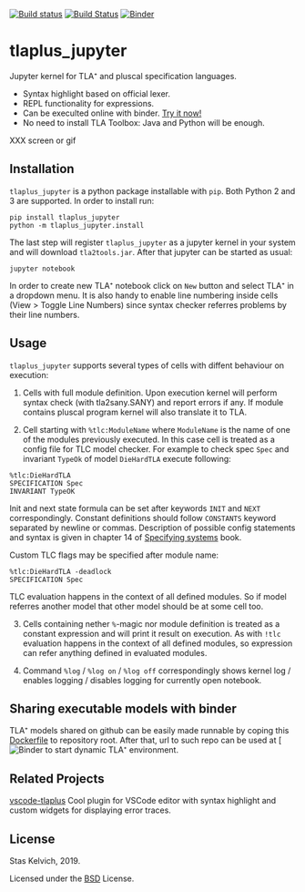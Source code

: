 [![Build status](https://ci.appveyor.com/api/projects/status/myh95n5j0j0pr04j/branch/master?svg=true)](https://ci.appveyor.com/project/kelvich/tlaplus-jupyter/branch/master)
[![Build Status](https://travis-ci.org/kelvich/tlaplus_jupyter.svg?branch=master)](https://travis-ci.org/kelvich/tlaplus_jupyter)
[![Binder](https://mybinder.org/badge_logo.svg)](https://mybinder.org/v2/gh/kelvich/tlaplus_jupyter/master)

# tlaplus_jupyter

Jupyter kernel for TLA⁺ and pluscal specification languages.
* Syntax highlight based on official lexer.
* REPL functionality for expressions.
* Can be execulted online with binder. [Try it now!](https://mybinder.org/v2/gh/kelvich/tlaplus_jupyter/master)
* No need to install TLA Toolbox: Java and Python will be enough.

XXX screen or gif

## Installation

`tlaplus_jupyter` is a python package installable with `pip`. Both Python 2 and 3 are supported. In order to install run:

```
pip install tlaplus_jupyter
python -m tlaplus_jupyter.install
```

The last step will register `tlaplus_jupyter` as a jupyter kernel in your system and will download `tla2tools.jar`. After that jupyter can be started as usual:

```
jupyter notebook
```

In order to create new TLA⁺ notebook click on `New` button and select TLA⁺ in a dropdown menu. It is also handy to enable line numbering inside cells (View > Toggle Line Numbers) since syntax checker referres problems by their line numbers.

## Usage

`tlaplus_jupyter` supports several types of cells with diffent behaviour on execution:

1. Cells with full module definition. Upon execution kernel will perform syntax check (with tla2sany.SANY) and report errors if any. If module contains pluscal program kernel will also translate it to TLA.

2. Cell starting with `%tlc:ModuleName` where `ModuleName` is the name of one of the modules previously executed. In this case cell is treated as a config file for TLC model checker. For example to check spec `Spec` and invariant `TypeOk` of model `DieHardTLA` execute following:
```
%tlc:DieHardTLA
SPECIFICATION Spec
INVARIANT TypeOK
```
Init and next state formula can be set after keywords `INIT` and `NEXT` correspondingly. Constant definitions should follow `CONSTANTS` keyword separated by newline or commas. Description of possible config statements and syntax is given in chapter 14 of [Specifying systems](https://www.microsoft.com/en-us/research/publication/specifying-systems-the-tla-language-and-tools-for-hardware-and-software-engineers/) book.

Custom TLC flags may be specified after module name:
```
%tlc:DieHardTLA -deadlock
SPECIFICATION Spec
```

TLC evaluation happens in the context of all defined modules. So if model referres another model that other model should be at some cell too.

3. Cells containing nether `%`-magic nor module definition is treated as a constant expression and will print it result on execution. As with `!tlc` evaluation happens in the context of all defined modules, so expression can refer anything defined in evaluated modules.

4. Command `%log` / `%log on` / `%log off` correspondingly shows kernel log / enables logging / disables logging for currently open notebook.

## Sharing executable models with binder

TLA⁺ models shared on github can be easily made runnable by coping this [Dockerfile](Dockerfile) to repository root. After that, url to such repo can be used at [![Binder](https://mybinder.org) to start dynamic TLA⁺ environment.

## Related Projects

[vscode-tlaplus](https://github.com/alygin/vscode-tlaplus) Cool plugin for VSCode editor with syntax highlight and custom widgets for displaying error traces.

## License

Stas Kelvich, 2019.

Licensed under the [BSD](LICENSE) License.



